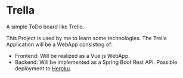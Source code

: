# Trella

A simple ToDo board like Trello.

This Project is used by me to learn some technologies. The Trella Application will be a WebApp consisting of:

* Frontend: Will be realized as a Vue.js WebApp.
* Backend: Will be implemented as a Spring Boot Rest API. Possible deployment to [Heroku](https://www.heroku.com/).

